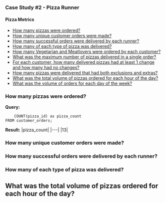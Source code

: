 ### Case Study #2 - Pizza Runner
#### Pizza Metrics

- [How many pizzas were ordered?](###How-many-pizzas-were-ordered?)
- [How many unique customer orders were made?](###How-many-unique-customer-orders-were-made?)
- [How many successful orders were delivered by each runner?](###How-many-successful-orders-were-delivered-by-each-runner?)
- [How many of each type of pizza was delivered?](###How-many-of-each-type-of-pizza-was-delivered?)
- [How many Vegetarian and Meatlovers were ordered by each customer?](###How-many-Vegetarian-and-Meatlovers-were-ordered-by-each-customer?)
- [What was the maximum number of pizzas delivered in a single order?](###What-was-the-maximum-number-of-pizzas-delivered-in-a-single-order?)
- [For each customer, how many delivered pizzas had at least 1 change and how many had no changes?](###For-each-customer,-how-many-delivered-pizzas-had-at-least-1-change-and-how-many-had-no-changes?)
- [How many pizzas were delivered that had both exclusions and extras?](###How-many-pizzas-were-delivered-that-had-both-exclusions-and-extras?)
- [What was the total volume of pizzas ordered for each hour of the day?](###What-was-the-total-volume-of-pizzas-ordered-for-each-hour-of-the-day?)
- [What was the volume of orders for each day of the week?](###What-was-the-total-volume-of-pizzas-ordered-for-each-hour-of-the-day?)


### How many pizzas were ordered?
**Query:**
```sqlSELECT 
	COUNT(pizza_id) as pizza_count
FROM customer_orders;
```
**Result:**
|pizza_count|
|---|
|13|

### How many unique customer orders were made?

### How many successful orders were delivered by each runner?

### How many of each type of pizza was delivered?


















## What was the total volume of pizzas ordered for each hour of the day?



